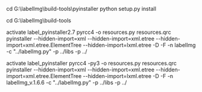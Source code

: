 cd G:\labelImg\build-tools\pyinstaller
python setup.py install

cd G:\labelImg\build-tools

activate label_pyinstaller2.7
pyrcc4 -o resources.py resources.qrc
pyinstaller --hidden-import=xml  --hidden-import=xml.etree --hidden-import=xml.etree.ElementTree --hidden-import=lxml.etree  -D -F -n labelImg -c "../labelImg.py" -p ../libs -p ../


activate label_pyinstaller
pyrcc4 -py3 -o resources.py resources.qrc
pyinstaller --hidden-import=xml  --hidden-import=xml.etree --hidden-import=xml.etree.ElementTree --hidden-import=lxml.etree  -D -F -n labelImg_v.1.6.6 -c "../labelImg.py" -p ../libs -p ../
